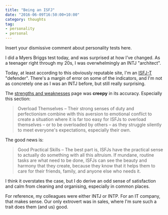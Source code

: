 ```yaml
---
title: "Being an ISFJ"
date: "2016-06-09T16:50:00+10:00"
category: thoughts
tag:
- personality
- personal
---
```

Insert your dismissive comment about personality tests here.

I did a Myers Briggs test today, and was surprised at how I’ve changed. As a teenager right through my 20s, I was overwhelmingly an INTJ "architect".

Today, at least according to this obviously reputable site, I'm an [ISFJ-T] "defender". There's a margin of error on some of the indicators, and I'm not as concretely one as I was an INTJ before, but still really surprising.

The [strengths and weaknesses] page was **creepy** in its accuracy. Especially this section:

> Overload Themselves – Their strong senses of duty and perfectionism combine with this aversion to emotional conflict to create a situation where it is far too easy for ISFJs to overload themselves – or to be overloaded by others – as they struggle silently to meet everyone's expectations, especially their own.

The good news is:

> Good Practical Skills – The best part is, ISFJs have the practical sense to actually do something with all this altruism. If mundane, routine tasks are what need to be done, ISFJs can see the beauty and harmony that they create, because they know that it helps them to care for their friends, family, and anyone else who needs it.

I think it overstates the case, but I do derive an odd sense of satisfaction and calm from cleaning and organising, especially in common places.

For reference, my colleagues were either INTJ or INTP. For an IT company, that makes sense. Our only extrovert was in sales, where I'm sure such a trait does them (and us) good.

[INTJ]: https://www.16personalities.com/intj-personality
[ISFJ-T]: https://www.16personalities.com/isfj-personality
[strengths and weaknesses]: https://www.16personalities.com/isfj-strengths-and-weaknesses
